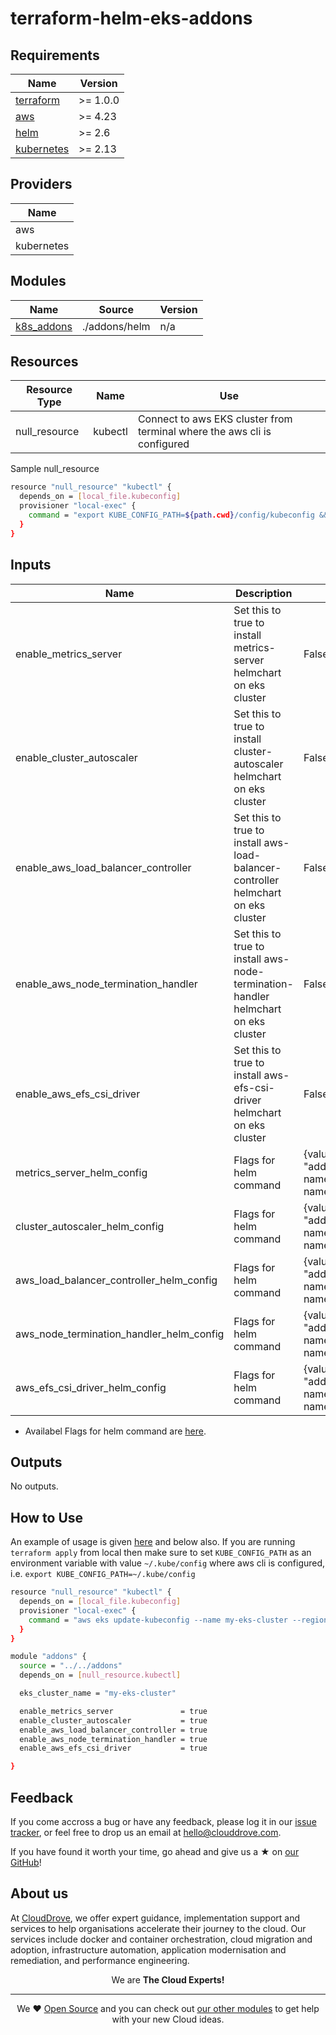 # terraform-helm-eks-addons

<!-- BEGINNING OF PRE-COMMIT-TERRAFORM DOCS HOOK -->
## Requirements

| Name | Version |
|------|---------|
| <a name="requirement_terraform"></a> [terraform](#requirement\_terraform) | >= 1.0.0 |
| <a name="requirement_aws"></a> [aws](#requirement\_aws) | >= 4.23 |
| <a name="requirement_helm"></a> [helm](#requirement\_helm) | >= 2.6 |
| <a name="requirement_kubernetes"></a> [kubernetes](#requirement\_kubernetes) | >= 2.13 |

## Providers

| Name |
|------|
| aws |
| kubernetes |

## Modules

| Name | Source | Version |
|------|--------|---------|
| <a name="module_k8s_addons"></a> [k8s\_addons](#module\_k8s\_addons) | ./addons/helm | n/a |

## Resources

| Resource Type | Name | Use |
|------|-----|---------|
|null_resource| kubectl | Connect to aws EKS cluster from terminal where the aws cli is configured |
Sample null_resource
```bash
resource "null_resource" "kubectl" {
  depends_on = [local_file.kubeconfig]
  provisioner "local-exec" {
    command = "export KUBE_CONFIG_PATH=${path.cwd}/config/kubeconfig && aws eks update-kubeconfig --name ${module.eks.cluster_name} --region ${local.region}"
  }
}
```

## Inputs

| Name | Description | Default | Required |
|------|-------------|---------|:--------:|
|enable_metrics_server| Set this to true to install metrics-server helmchart on eks cluster | False | Yes |
|enable_cluster_autoscaler| Set this to true to install cluster-autoscaler helmchart on eks cluster | False | Yes |
|enable_aws_load_balancer_controller| Set this to true to install aws-load-balancer-controller helmchart on eks cluster | False | Yes |
|enable_aws_node_termination_handler| Set this to true to install aws-node-termination-handler helmchart on eks cluster | False | Yes |
|enable_aws_efs_csi_driver| Set this to true to install aws-efs-csi-driver helmchart on eks cluster | False | Yes |
|metrics_server_helm_config | Flags for helm command | {values = "addons/addon-name/config/addon-name.yaml"} | No |
|cluster_autoscaler_helm_config | Flags for helm command | {values = "addons/addon-name/config/addon-name.yaml"} | No |
|aws_load_balancer_controller_helm_config | Flags for helm command | {values = "addons/addon-name/config/addon-name.yaml"} | No |
|aws_node_termination_handler_helm_config | Flags for helm command | {values = "addons/addon-name/config/addon-name.yaml"} | No |
|aws_efs_csi_driver_helm_config | Flags for helm command | {values = "addons/addon-name/config/addon-name.yaml"} | No |

- Availabel Flags for helm command are [here](https://github.com/clouddrove/terraform-helm-eks-addons/blob/master/addons/helm/main.tf#L2-L33).

## Outputs

No outputs.

## How to Use
An example of usage is given [here](https://github.com/clouddrove/terraform-helm-eks-addons/blob/master/_examples/complete/main.tf#L226-L254) and below also.
If you are running `terraform apply` from local then make sure to set `KUBE_CONFIG_PATH` as an environment variable with value `~/.kube/config` where aws cli is configured, i.e. `export KUBE_CONFIG_PATH=~/.kube/config`

```bash
resource "null_resource" "kubectl" {
  depends_on = [local_file.kubeconfig]
  provisioner "local-exec" {
    command = "aws eks update-kubeconfig --name my-eks-cluster --region us-east-1"
  }
}

module "addons" {
  source = "../../addons"
  depends_on = [null_resource.kubectl]

  eks_cluster_name = "my-eks-cluster"

  enable_metrics_server               = true
  enable_cluster_autoscaler           = true
  enable_aws_load_balancer_controller = true
  enable_aws_node_termination_handler = true
  enable_aws_efs_csi_driver           = true

}
```

## Feedback 
If you come accross a bug or have any feedback, please log it in our [issue tracker](https://github.com/clouddrove/terraform-helm-eks-addons/issues), or feel free to drop us an email at [hello@clouddrove.com](mailto:hello@clouddrove.com).

If you have found it worth your time, go ahead and give us a ★ on [our GitHub](https://github.com/clouddrove/terraform-helm-eks-addons)!

## About us

At [CloudDrove][website], we offer expert guidance, implementation support and services to help organisations accelerate their journey to the cloud. Our services include docker and container orchestration, cloud migration and adoption, infrastructure automation, application modernisation and remediation, and performance engineering.

<p align="center">We are <b> The Cloud Experts!</b></p>
<hr />
<p align="center">We ❤️  <a href="https://github.com/clouddrove">Open Source</a> and you can check out <a href="https://github.com/clouddrove">our other modules</a> to get help with your new Cloud ideas.</p>

  [website]: https://clouddrove.com
  [github]: https://github.com/clouddrove
  [linkedin]: https://cpco.io/linkedin
  [twitter]: https://twitter.com/clouddrove/
  [email]: https://clouddrove.com/contact-us.html
  [terraform_modules]: https://github.com/clouddrove?utf8=%E2%9C%93&q=terraform-&type=&language=

<!-- END OF PRE-COMMIT-TERRAFORM DOCS HOOK -->
